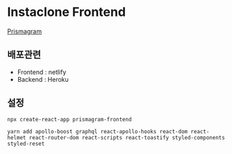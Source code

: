 # Instaclone Frontend

[Prismagram](https://prismagram-sgd.netlify.app/)

## 배포관련

- Frontend : netlify
- Backend : Heroku

## 설정

```CMD
npx create-react-app prismagram-frontend

yarn add apollo-boost graphql react-apollo-hooks react-dom react-helmet react-router-dom react-scripts react-toastify styled-components styled-reset
```
